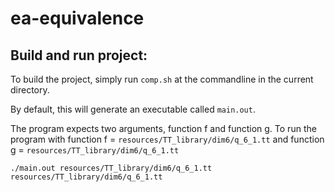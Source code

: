 # ea-equivalence

## Build and run project:
To build the project, simply run `comp.sh` at the commandline in the current directory.

By default, this will generate an executable called `main.out`. 

The program expects two arguments, function f and function g. To run the program with function 
f = `resources/TT_library/dim6/q_6_1.tt` and function g = `resources/TT_library/dim6/q_6_1.tt`

```shell
./main.out resources/TT_library/dim6/q_6_1.tt resources/TT_library/dim6/q_6_1.tt
```

